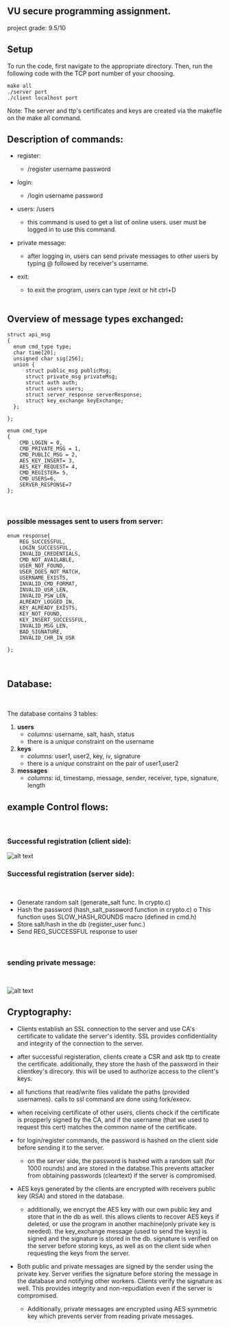## VU secure programming assignment.
project grade: 9.5/10

## Setup
To run the code, first navigate to the appropriate directory. Then, run the following code with the TCP port number of your choosing.
```
make all
./server port
./client localhost port
```

Note: The server and ttp's certificates and keys are created via the makefile on
the make all command.

## Description of commands:
- register:
    - /register username password
- login: 
    - /login username password
- users: /users
    - this command is used to get a list of online users. user must be logged in to use this command.

- private message:
    - after logging in, users can send private messages to other users by typing @ followed by receiver's username.
- exit: 
    - to exit the program, users can type /exit or hit ctrl+D


  <br /> 
## Overview of message types exchanged:

```
struct api_msg
{
  enum cmd_type type;
  char time[20];
  unsigned char sig[256];
  union {
      struct public_msg publicMsg;
      struct private_msg privateMsg;
      struct auth auth;
      struct users users;
      struct server_response serverResponse;
      struct key_exchange keyExchange;
  };

};
```
```
enum cmd_type
{
    CMD_LOGIN = 0,
    CMD_PRIVATE_MSG = 1,
    CMD_PUBLIC_MSG = 2,
    AES_KEY_INSERT= 3,
    AES_KEY_REQUEST= 4,
    CMD_REGISTER= 5,
    CMD_USERS=6,
    SERVER_RESPONSE=7
};
```
<br /> 

### possible messages sent to users from server:
```
enum response{
    REG_SUCCESSFUL,
    LOGIN_SUCCESSFUL,
    INVALID_CREDENTIALS,
    CMD_NOT_AVAILABLE,
    USER_NOT_FOUND,
    USER_DOES_NOT_MATCH,
    USERNAME_EXISTS,
    INVALID_CMD_FORMAT,
    INVALID_USR_LEN,
    INVALID_PSW_LEN,
    ALREADY_LOGGED_IN,
    KEY_ALREADY_EXISTS,
    KEY_NOT_FOUND,
    KEY_INSERT_SUCCESSFUL,
    INVALID_MSG_LEN,
    BAD_SIGNATURE,
    INVALID_CHR_IN_USR

};
```
<br /> 

## Database:
<br /> 

The database contains 3 tables:

1. **users**
    - *columns:* username, salt, hash, status
    - there is a *unique* constraint on the username
2. **keys**
    - *columns:* user1, user2, key, iv, signature
    - there is a *unique* constraint on the pair of user1,user2
3. **messages**
    - *columns:* id, timestamp, message, sender, receiver, type, signature, length

## example Control flows:
<br />

### Successful registration (client side):
![alt text](sregc.jpg "successful registeration on client side")
<br />

### Successful registration (server side):
<br />

- Generate random salt (generate_salt func. In crypto.c)
-	Hash the password (hash_salt_password function in crypto.c)
o	This function uses SLOW_HASH_ROUNDS macro (defined in cmd.h) 
-	Store salt/hash in the db (register_user func.)
-	Send REG_SUCCESSFUL response to user
<br />

### sending private message:
<br />

![alt text](privmsg.jpg "sending priv msg")
<br />

## Cryptography:

* Clients establish an SSL connection to the server and use CA's
certificate to validate the server's identity. SSL provides confidentiality and
integrity of the connection to the server.

* after successful registeration, clients create a CSR and ask ttp to create the certificate. additionally, they store the hash of the password in their clientkey's direcory. this will be used to authorize access to the client's keys.

* all functions that read/write files validate the paths (provided usernames). 
calls to ssl command are done using fork/execv.

* when receiving certificate of other users, clients check if the certificate is propperly signed by the CA, and if the username (that we used to request this cert) matches the common name of the certificate.

* for login/register commands, the password is hashed on the client side before sending it to the server.
    * on the server side, the password is hashed with a random salt (for 1000 rounds) and are stored in the databse.This prevents attacker from obtaining passwords (cleartext) if the server is compromised.

* AES keys generated by the clients are encrypted with receivers public key (RSA) and stored in the database.
    * additionally, we encrypt the AES key with our own public key and store that in the db as well. this allows clients to recover AES keys if deleted, or use the program in another machine(only private key is needed).
the key_exchange message (used to send the keys) is signed and the signature is stored in the db. signature is verified on the server before storing keys, as well as on the client side when requesting the keys from the server.

* Both public and private messages are signed by the sender using the
private key. Server verifies the signature before storing the message in
the database and notifying other workers. Clients verify the signature as well. This provides
integrity and non-repudiation even if the server is compromised.
    * Additionally, private messages are encrypted using AES symmetric key
which prevents server from reading private messages.
